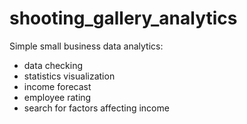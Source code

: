 # shooting_gallery_analytics

Simple small business data analytics:
- data checking
- statistics visualization
- income forecast
- employee rating
- search for factors affecting income 
